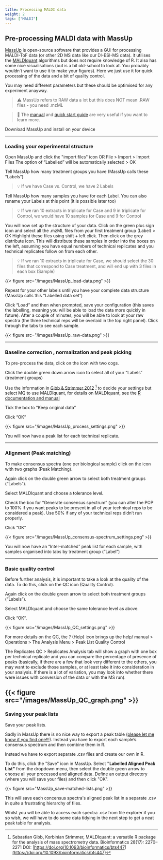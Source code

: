 ```yaml
---
title: Processing MALDI data
weight: 2
tags: ["MALDI"]
---
```


## Pre-processing MALDI data with MassUp

[MassUp](http://sing-group.org/mass-up/index.php) is open-source software that provides a GUI for processing MALDI-ToF data (or other 2D MS data like our DI-ESI-MS data). It utilises the [MALDIquant]() algorithms but does not require knowledge of R. It also has some nice visualisations (but is a bit old-school to look at. You probably wouldn’t want to use it to make your figures). Here we just use it for quick processing of the data and a bit of quality control.

You may need different parameters but these should be optimised for any experiment anayway.

> :warning: MassUp refers to RAW data a lot but this does NOT mean .RAW files - you need .mzML

> :book: The [manual](http://sing-group.org/mass-up/manual) and [quick start guide](http://sing-group.org/mass-up/quickstart) are very useful if you want to learn more.

Download MassUp and install on your device

---

### Loading your experimental structure

Open MassUp and click the "import files" icon OR File > Import > Import Files
The option of “Labelled” will be automatically selected > OK

Tell MassUp how many treatment groups you have (MassUp calls these “Labels”)

> :bulb: If we have Case vs. Control, we have 2 Labels

Tell MassUp how many samples you have for each Label. You can also rename your Labels at this point (it is possible later too)

> :bulb: If we ran 10 extracts in triplicate for Case and 9 in triplicate for Control, we would have 10 samples for Case and 9 for Control

You will now set up the structure of your data. Click on the green plus sign icon and select all the .mzML files from your first treatment group (Label) > OK
Highlight these files using shift + left click. Then click on the grey distribute icon. This will distribute these samples in order into the boxes on the left, assuming you have equal numbers of technical replicates and you technical replicates follow on from each other. 

> :bulb: If we ran 10 extracts in triplicate for Case, we should select the 30 files that correspond to Case treatment, and will end up with 3 files in each box (Sample)

{{< figure src="/images/MassUp_load-data.png" >}}

Repeat for your other labels until you have your complete data structure (MassUp calls this “Labelled data set”)

Click “Load” and then when prompted, save your configuration (this saves the labelling, meaning you will be able to load the data more quickly in future).
After a couple of minutes, you will be able to look at your raw spectra (the three technical reps will be overlaid in the top right panel). Click through the tabs to see each sample.

{{< figure src="/images/MassUp_raw-data.png" >}}

---

### Baseline correction , normalization and peak picking

To pre-process the data, click on the icon with two cogs.

Click the double green down arrow icon to select all of your “Labels” (treatment groups)

Use the information in [Gibb & Strimmer 2012](https://doi.org/10.1093/bioinformatics/bts447) [^1] to decide your settings but select MQ to use MALDIquant, for details on MALDIquant, see the [R documentation and manual](https://www.rdocumentation.org/packages/MALDIquant/versions/1.22)

Tick the box to “Keep original data”

Click “OK”

{{< figure src="/images/MassUp_process_settings.png" >}}

You will now have a peak list for each technical replicate. 

---

### Alignment (Peak matching)

To make consensus spectra (one per biological sample) click on the icon with two graphs (Peak Matching).

Again click on the double green arrow to select both treatment groups (“Labels”).

Select MALDIquant and choose a tolerance level.

Check the box for “Generate consensus spectrum” (you can alter the POP to 100% if you want peaks to be present in all of your technical reps to be considered a peak). Use 50% if any of your technical reps didn’t run properly.

Click “OK”

{{< figure src="/images/MassUp_consensus-spectrum_settings.png" >}}

You will now have an “Inter-matched” peak list for each sample, with samples organised into tabs by treatment group (“Label”)

---

### Basic quality control

Before further analysis, it is important to take a look at the quality of the data. To do this, click on the QC icon (Quality Control).

Again click on the double green arrow to select both treatment groups (“Labels”).

Select MALDIquant and choose the same tolerance level as above.

Click “OK”.

{{< figure src="/images/MassUp_QC_settings.png" >}}

For more details on the QC, the ? (Help) icon brings up the help/ manual > Operations > The Analysis Menu > Peak List Quality Control

The Replicates QC > Replicates Analysis tab will show a graph with one box per technical replicate and you can compare the percentage of presence of peaks (basically, if there are a few that look very different to the others, you may want to exclude those samples, or at least take it into consideration in your analysis. If there is a lot of variation, you may look into whether there were issues with conversion of the data or with the MS run).

{{< figure src="/images/MassUp_QC_graph.png" >}}
---

### Saving your peak lists

Save your peak lists. 

Sadly in MassUp there is no nice way to export a peak table ([please let me know if you find one!!!](https://github.com/LizzyParkerPannell/Untargeted_metabolomics_workflow/issues)). Instead you have to export each sample’s consensus spectrum and then combine them in R. 

Instead we have to export separate .csv files and create our own in R.

To do this, click the "Save" icon in MassUp. Select **"Labelled Aligned Peak List"** from the dropdown menu, then select the double green arrow to choose all your processed and aligned data.
Define an output directory (where you will save your files) and then click "OK".

{{< figure src="MassUp_save-matched-lists.png" >}}

This will save each concensus spectra's aligned peak list in a separate .csv in quite a frustrating hierarchy of files.

Whilst you will be able to access each spectra .csv from file explorer if you so wish, we will have to do some data tidying in the next step to get a neat peak table for analysis.

[^1]: Sebastian Gibb, Korbinian Strimmer, MALDIquant: a versatile R package for the analysis of mass spectrometry data. Bioinformatics 28(17): 2270–2271 DOI: [https://doi.org/10.1093/bioinformatics/bts447](https://doi.org/10.1093/bioinformatics/bts447)
